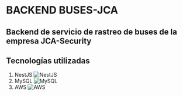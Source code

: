 # BACKEND BUSES-JCA

Backend de servicio de rastreo de buses de la empresa JCA-Security
---
## Tecnologías utilizadas
1. NestJS
![NestJS](https://cdn.icon-icons.com/icons2/2699/PNG/512/nestjs_logo_icon_169927.png)
2. MySQL
![MySQL](https://1000marcas.net/wp-content/uploads/2020/11/MySQL-logo.png)
3. AWS
![AWS](https://upload.wikimedia.org/wikipedia/commons/9/93/Amazon_Web_Services_Logo.svg)